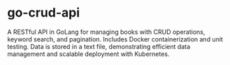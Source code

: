 # go-crud-api
A RESTful API in GoLang for managing books with CRUD operations, keyword search, and pagination. Includes Docker containerization and unit testing. Data is stored in a text file, demonstrating efficient data management and scalable deployment with Kubernetes.
